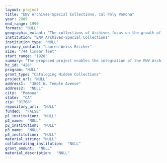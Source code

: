 ```yaml
--- 
layout: project 
title: "ENV Archives-Special Collections, Cal Poly Pomona"
year: 2009
end_range: 1990
formats: "NULL"
geographic_extant: "The collections of Archives focus on the growth of modernism in southern California architecture from \nthe 1920s through the 1990s."
institution: "ENV Archives-Special Collections"
institution_type: "NULL"
primary_contact: "Lauren Weiss Bricker"
size: "744 linear feet"
start_range: "1920"
summary: "The proposed project enables the integration of the ENV Archives and Visual Resources Library of the College of Environmental Design (ENV), Cal Poly Pomona. These facilities share a number of archival collections but differences of media caused them be be separated: the Archives holds drawings, photographs and manuscripts and the Visual Resources Library specializes is 35 millimeter slides. The facilities share the works of Richard J. Neutra, Raphael Soriano and Craig Ellwood, each seminal figures in the history of the modern movement in southern California. The ENV Archives owns the collections of Donald Wexler and landscape architect Francis Dean. Wexler is the youngest member of the Palm Springs mid-century circle of architects, and Dean was a partner in the firm Eckbo Dean Austin and Williams (EDAW), California’s preeminent postwar landscape architecture firm. Each individual was affiliated with ENV as an instructor or critic; as such their holdings are part of our institution’s legacy and connect us with the region’s contribution to world architecture. A small percentage of the materials has been published. As a whole, the collections reflect innovations in technology, building and urban typologies (Dean was involved with early examples of pedestrian malls), and the evolution of the modern aesthetic in southern California’s mild climate."
hc_id: "426"
program: "NULL"
grant_type: "Cataloging Hidden Collections"
project_url: "NULL"
address1:  "3801 W. Temple Avenue"
address2:  "NULL"
city:  "Pomona"
state:  "CA"
zip: "91768"
repository_url:  "NULL"
funded:  "FALSE"
p1_institution:  "NULL"
p2_name:  "NULL"
p2_institution:  "NULL"
p3_name:  "NULL"
p3_institution:  "NULL"
material_string: "NULL"
collaborating_institution:  "NULL"
grant_amount:  "NULL"
material_description:  "NULL"
---
```

